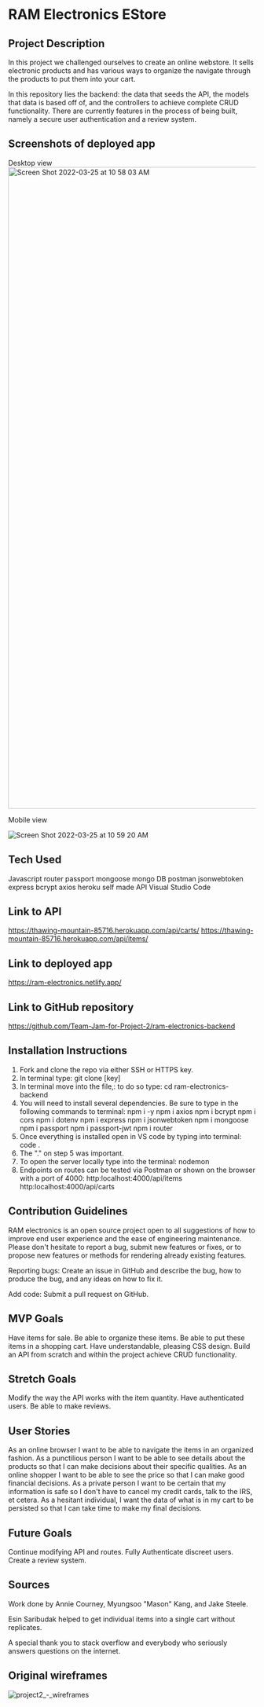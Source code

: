 # RAM Electronics EStore

## Project Description

In this project we challenged ourselves to create an online webstore. It sells electronic products and has various ways to organize the navigate through the products to put them into your cart.

In this repository lies the backend: the data that seeds the API, the models that data is based off of, and the controllers to achieve complete CRUD functionality. There are currently features in the process of being built, namely a secure user authentication and a review system. 

## Screenshots of deployed app

Desktop view
<img width="1307" alt="Screen Shot 2022-03-25 at 10 58 03 AM" src="https://user-images.githubusercontent.com/97859358/160176496-f97febf4-38f1-4388-9856-5e40c176f381.png">

Mobile view

![Screen Shot 2022-03-25 at 10 59 20 AM](https://user-images.githubusercontent.com/97859358/160176637-f5986f1c-1cce-42c1-9a53-54c3a5b3203e.png)

## Tech Used

Javascript
router
passport
mongoose
mongo DB
postman
jsonwebtoken
express
bcrypt
axios
heroku
self made API
Visual Studio Code

## Link to API

https://thawing-mountain-85716.herokuapp.com/api/carts/
https://thawing-mountain-85716.herokuapp.com/api/items/


## Link to deployed app

https://ram-electronics.netlify.app/

## Link to GitHub repository

https://github.com/Team-Jam-for-Project-2/ram-electronics-backend

## Installation Instructions

1. Fork and clone the repo via either SSH or HTTPS key.
2. In terminal type: git clone [key]
3. In terminal move into the file,: to do so type: cd ram-electronics-backend
4. You will need to install several dependencies. Be sure to type in the following commands to terminal:
    npm i -y
    npm i axios
    npm i bcrypt
    npm i cors
    npm i dotenv
    npm i express
    npm i jsonwebtoken
    npm i mongoose
    npm i passport
    npm i passport-jwt
    npm i router
5. Once everything is installed open in VS code by typing into terminal: 
    code .
6. The "." on step 5 was important.
7. To open the server locally type into the terminal: 
    nodemon
8. Endpoints on routes can be tested via Postman or shown on the browser with a port of 4000:
    http:localhost:4000/api/items
    http:localhost:4000/api/carts

## Contribution Guidelines

RAM electronics is an open source project open to all suggestions of how to improve end user experience and the ease of engineering maintenance. Please don't hesitate to report a bug, submit new features or fixes, or to propose new features or methods for rendering already existing features.

Reporting bugs:
Create an issue in GitHub and describe the bug, how to produce the bug, and any ideas on how to fix it.

Add code:
Submit a pull request on GitHub.

## MVP Goals

Have items for sale.
Be able to organize these items.
Be able to put these items in a shopping cart.
Have understandable, pleasing CSS design.
Build an API from scratch and within the project achieve CRUD functionality.

## Stretch Goals

Modify the way the API works with the item quantity.
Have authenticated users.
Be able to make reviews.

## User Stories

As an online browser I want to be able to navigate the items in an organized fashion.
As a punctilious person I want to be able to see details about the products so that I can make decisions about their specific qualities.
As an online shopper I want to be able to see the price so that I can make good financial decisions.
As a private person I want to be certain that my information is safe so I don't have to cancel my credit cards, talk to the IRS, et cetera.
As a hesitant individual, I want the data of what is in my cart to be persisted so that I can take time to make my final decisions.

## Future Goals

Continue modifying API and routes.
Fully Authenticate discreet users.
Create a review system.


## Sources

Work done by Annie Courney, Myungsoo "Mason" Kang, and Jake Steele.

Esin Saribudak helped to get individual items into a single cart without replicates.

A special thank you to stack overflow and everybody who seriously answers questions on the internet.


## Original wireframes

![project2_-_wireframes](https://user-images.githubusercontent.com/97859358/160181501-d694ba17-255f-43ce-b0f2-d788e2f8f8d0.png)





